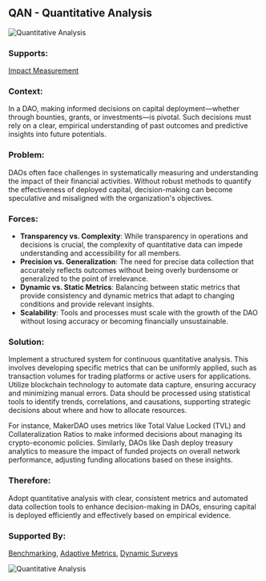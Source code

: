 ## QAN - Quantitative Analysis

![Quantitative Analysis](./output/illustrations/quantitative_analysis.png)

### Supports:

[Impact Measurement](./impact_measurement.html)

### Context:

In a DAO, making informed decisions on capital deployment—whether through bounties, grants, or investments—is pivotal. Such decisions must rely on a clear, empirical understanding of past outcomes and predictive insights into future potentials.

### Problem:

DAOs often face challenges in systematically measuring and understanding the impact of their financial activities. Without robust methods to quantify the effectiveness of deployed capital, decision-making can become speculative and misaligned with the organization's objectives.

### Forces:

- **Transparency vs. Complexity**: While transparency in operations and decisions is crucial, the complexity of quantitative data can impede understanding and accessibility for all members.
- **Precision vs. Generalization**: The need for precise data collection that accurately reflects outcomes without being overly burdensome or generalized to the point of irrelevance.
- **Dynamic vs. Static Metrics**: Balancing between static metrics that provide consistency and dynamic metrics that adapt to changing conditions and provide relevant insights.
- **Scalability**: Tools and processes must scale with the growth of the DAO without losing accuracy or becoming financially unsustainable.

### Solution:

Implement a structured system for continuous quantitative analysis. This involves developing specific metrics that can be uniformly applied, such as transaction volumes for trading platforms or active users for applications. Utilize blockchain technology to automate data capture, ensuring accuracy and minimizing manual errors. Data should be processed using statistical tools to identify trends, correlations, and causations, supporting strategic decisions about where and how to allocate resources.

For instance, MakerDAO uses metrics like Total Value Locked (TVL) and Collateralization Ratios to make informed decisions about managing its crypto-economic policies. Similarly, DAOs like Dash deploy treasury analytics to measure the impact of funded projects on overall network performance, adjusting funding allocations based on these insights.

### Therefore:

Adopt quantitative analysis with clear, consistent metrics and automated data collection tools to enhance decision-making in DAOs, ensuring capital is deployed efficiently and effectively based on empirical evidence.

### Supported By:
[Benchmarking](./benchmarking.html), [Adaptive Metrics](./adaptive_metrics.html), [Dynamic Surveys](./dynamic_surveys.html)

![Quantitative Analysis](./output/quantitative_analysis_specific_graph.png)
